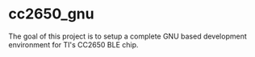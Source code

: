 # cc2650_gnu

The goal of this project is to setup a complete GNU based development environment for TI's CC2650 BLE chip.
